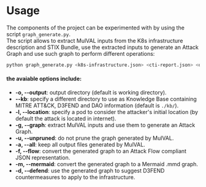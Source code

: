 # Usage
The components of the project can be experimented with by using the script ```graph_generate.py```.  
The script allows to extract MulVAL inputs from the K8s infrastructure description and STIX Bundle, use the extracted inputs to generate an Attack Graph and use such graph to perform different operations:  
```bash
python graph_generate.py <k8s-infrastructure.json> <cti-report.json> <opts>
```
#### the avaiable options include:
- **-o, --output**: output directory (default is working directory).
- **--kb**: specify a different directory to use as Knowledge Base containing MITRE ATT&CK, D3FEND and DAO information (default is ```./kb/```).
- **-l, --location**: specify a pod to consider the attacker's initial location (by default the attack is located in internet).
- **-g, --graph**: extract MulVAL inputs and use them to generate an Attack Graph.
- **-u, --unpruned**: do not prune the graph generated by MulVAL.
- **-a, --all**: keep all output files generated by MulVAL.
- **-f, --flow**: convert the generated graph to an Attack Flow compliant JSON representation.
- **-m, --mermaid**: convert the generated graph to a Mermaid .mmd graph.
- **-d, --defend**: use the generated graph to suggest D3FEND countermeasures to apply to the infrastructure.